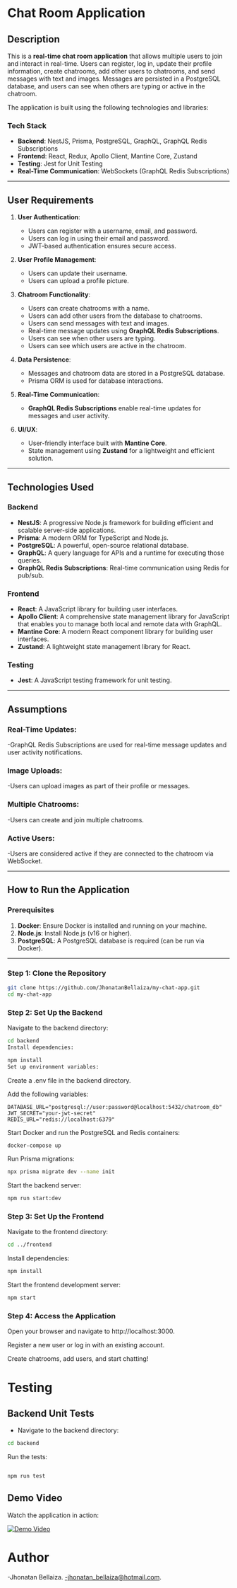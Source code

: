 # **Chat Room Application**

## **Description**
This is a **real-time chat room application** that allows multiple users to join and interact in real-time. Users can register, log in, update their profile information, create chatrooms, add other users to chatrooms, and send messages with text and images. Messages are persisted in a PostgreSQL database, and users can see when others are typing or active in the chatroom.

The application is built using the following technologies and libraries:

### **Tech Stack**
- **Backend**: NestJS, Prisma, PostgreSQL, GraphQL, GraphQL Redis Subscriptions
- **Frontend**: React, Redux, Apollo Client, Mantine Core, Zustand
- **Testing**: Jest for Unit Testing
- **Real-Time Communication**: WebSockets (GraphQL Redis Subscriptions)

---

## **User Requirements**
1. **User Authentication**:
   - Users can register with a username, email, and password.
   - Users can log in using their email and password.
   - JWT-based authentication ensures secure access.

2. **User Profile Management**:
   - Users can update their username.
   - Users can upload a profile picture.

3. **Chatroom Functionality**:
   - Users can create chatrooms with a name.
   - Users can add other users from the database to chatrooms.
   - Users can send messages with text and images.
   - Real-time message updates using **GraphQL Redis Subscriptions**.
   - Users can see when other users are typing.
   - Users can see which users are active in the chatroom.

4. **Data Persistence**:
   - Messages and chatroom data are stored in a PostgreSQL database.
   - Prisma ORM is used for database interactions.

5. **Real-Time Communication**:
   - **GraphQL Redis Subscriptions** enable real-time updates for messages and user activity.

6. **UI/UX**:
   - User-friendly interface built with **Mantine Core**.
   - State management using **Zustand** for a lightweight and efficient solution.

---

## **Technologies Used**
### **Backend**
- **NestJS**: A progressive Node.js framework for building efficient and scalable server-side applications.
- **Prisma**: A modern ORM for TypeScript and Node.js.
- **PostgreSQL**: A powerful, open-source relational database.
- **GraphQL**: A query language for APIs and a runtime for executing those queries.
- **GraphQL Redis Subscriptions**: Real-time communication using Redis for pub/sub.

### **Frontend**
- **React**: A JavaScript library for building user interfaces.
- **Apollo Client**: A comprehensive state management library for JavaScript that enables you to manage both local and remote data with GraphQL.
- **Mantine Core**: A modern React component library for building user interfaces.
- **Zustand**: A lightweight state management library for React.

### **Testing**
- **Jest**: A JavaScript testing framework for unit testing.

---
## **Assumptions**

### Real-Time Updates:

-GraphQL Redis Subscriptions are used for real-time message updates and user activity notifications.

### Image Uploads:

-Users can upload images as part of their profile or messages.

### Multiple Chatrooms:

-Users can create and join multiple chatrooms.

### Active Users:

-Users are considered active if they are connected to the chatroom via WebSocket.

---

## **How to Run the Application**

### **Prerequisites**
1. **Docker**: Ensure Docker is installed and running on your machine.
2. **Node.js**: Install Node.js (v16 or higher).
3. **PostgreSQL**: A PostgreSQL database is required (can be run via Docker).
---

### **Step 1: Clone the Repository**
```bash
git clone https://github.com/JhonatanBellaiza/my-chat-app.git
cd my-chat-app
````
### **Step 2: Set Up the Backend**
Navigate to the backend directory:

```bash
cd backend
Install dependencies:
````
````bash
npm install
Set up environment variables:
````
Create a .env file in the backend directory.

Add the following variables:

````
DATABASE_URL="postgresql://user:password@localhost:5432/chatroom_db"
JWT_SECRET="your-jwt-secret"
REDIS_URL="redis://localhost:6379"
````
Start Docker and run the PostgreSQL and Redis containers:

````bash
docker-compose up
````
Run Prisma migrations:

````bash
npx prisma migrate dev --name init
````
Start the backend server:

````bash
npm run start:dev
````
### **Step 3: Set Up the Frontend**
Navigate to the frontend directory:

````bash
cd ../frontend
````
Install dependencies:

````bash
npm install
````

Start the frontend development server:

````bash
npm start
````
### **Step 4: Access the Application**
Open your browser and navigate to http://localhost:3000.

Register a new user or log in with an existing account.

Create chatrooms, add users, and start chatting!

# **Testing**

## Backend Unit Tests
- Navigate to the backend directory:

````bash
cd backend
````
Run the tests:

````bash

npm run test
````


## **Demo Video**
Watch the application in action:

[![Demo Video](https://img.youtube.com/vi/hWJT24P5Xss/0.jpg)](https://www.youtube.com/watch?v=hWJT24P5Xss)

# Author
   -Jhonatan Bellaiza.
   -jhonatan_bellaiza@hotmail.com.
